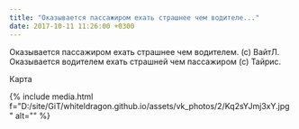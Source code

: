 ```yaml
---
title: "Оказывается пассажиром ехать страшнее чем водителе..."
date: 2017-10-11 11:26:00 +0300
---
```


Оказывается пассажиром ехать страшнее чем водителем. (с) ВайтЛ. Оказывается водителем ехать страшней чем пассажиром (с) Тайрис.

Карта

{% include media.html f="D:/site/GiT/whiteldragon.github.io/assets/vk_photos/2/Kq2sYJmj3xY.jpg" alt="" %}

